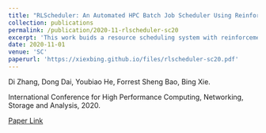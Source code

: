 ```yaml
---
title: "RLScheduler: An Automated HPC Batch Job Scheduler Using Reinforcement Learning"
collection: publications
permalink: /publication/2020-11-rlscheduler-sc20
excerpt: 'This work buids a resource scheduling system with reinforcement learning.'
date: 2020-11-01
venue: 'SC'
paperurl: 'https://xiexbing.github.io/files/rlscheduler-sc20.pdf'
---
```

Di Zhang, Dong Dai, Youbiao He, Forrest Sheng Bao, Bing Xie. 

International Conference for High Performance Computing, Networking, Storage and Analysis, 2020.

[Paper Link](https://xiexbing.github.io/files/rlscheduler-sc20.pdf)
